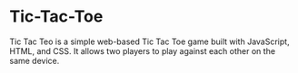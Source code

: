 # Tic-Tac-Toe
Tic Tac Teo is a simple web-based Tic Tac Toe game built with JavaScript, HTML, and CSS. It allows two players to play against each other on the same device.
